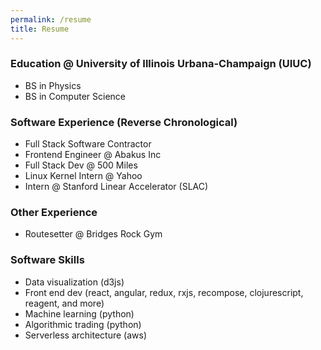 ```yaml
---
permalink: /resume
title: Resume
---
```

### Education @ University of Illinois Urbana-Champaign (UIUC)
* BS in Physics
* BS in Computer Science

### Software Experience (Reverse Chronological)
* Full Stack Software Contractor
* Frontend Engineer @ Abakus Inc
* Full Stack Dev @ 500 Miles
* Linux Kernel Intern @ Yahoo 
* Intern @ Stanford Linear Accelerator (SLAC)

### Other Experience
* Routesetter @ Bridges Rock Gym

### Software Skills
* Data visualization (d3js)
* Front end dev (react, angular, redux, rxjs, recompose, clojurescript, reagent, and more)
* Machine learning (python)
* Algorithmic trading (python)
* Serverless architecture (aws)
